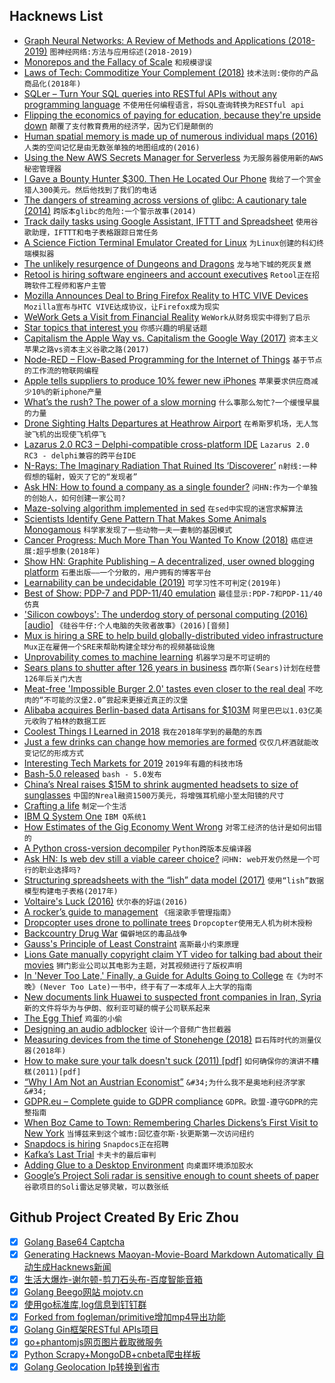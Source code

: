 ## Hacknews List


- [Graph Neural Networks: A Review of Methods and Applications (2018-2019)](https://arxiv.org/abs/1812.08434)  `图神经网络:方法与应用综述(2018-2019)`
- [Monorepos and the Fallacy of Scale](https://presumably.de/monorepos-and-the-fallacy-of-scale.html)  `和规模谬误`
- [Laws of Tech: Commoditize Your Complement (2018)](https://www.gwern.net/Complement)  `技术法则:使你的产品商品化(2018年)`
- [SQLer – Turn Your SQL queries into RESTful APIs without any programming language](https://github.com/alash3al/sqler)  `不使用任何编程语言，将SQL查询转换为RESTful api`
- [Flipping the economics of paying for education, because they&#39;re upside down](https://www.nytimes.com/2019/01/08/business/dealbook/education-student-loans-lambda-schools.html)  `颠覆了支付教育费用的经济学，因为它们是颠倒的`
- [Human spatial memory is made up of numerous individual maps (2016)](http://maxplanck.nautil.us/article/351/orientation-without-a-master-plan)  `人类的空间记忆是由无数张单独的地图组成的(2016)`
- [Using the New AWS Secrets Manager for Serverless](https://spiegelmock.com/2019/01/08/making-use-of-aws-secrets-manager/)  `为无服务器使用新的AWS秘密管理器`
- [I Gave a Bounty Hunter $300. Then He Located Our Phone](https://motherboard.vice.com/en_us/article/nepxbz/i-gave-a-bounty-hunter-300-dollars-located-phone-microbilt-zumigo-tmobile)  `我给了一个赏金猎人300美元。然后他找到了我们的电话`
- [The dangers of streaming across versions of glibc: A cautionary tale (2014)](https://www.postgresql.org/message-id/flat/BA6132ED-1F6B-4A0B-AC22-81278F5AB81E%40tripadvisor.com)  `跨版本glibc的危险:一个警示故事(2014)`
- [Track daily tasks using Google Assistant, IFTTT and Spreadsheet](https://www.mathieupassenaud.fr/task-tracker/)  `使用谷歌助理，IFTTT和电子表格跟踪日常任务`
- [A Science Fiction Terminal Emulator Created for Linux](https://www.tecmint.com/edex-ui-science-fiction-terminal-emulator-for-linux/)  `为Linux创建的科幻终端模拟器`
- [The unlikely resurgence of Dungeons and Dragons](https://www.inlander.com/spokane/nearly-45-years-after-its-creation-a-fantasy-game-played-with-paper-pencil-and-dice-is-having-its-biggest-year-yet-in-the-inland-northwest-a/Content?oid=15615918)  `龙与地下城的死灰复燃`
- [Retool is hiring software engineers and account executives](item?id=18859497)  `Retool正在招聘软件工程师和客户主管`
- [Mozilla Announces Deal to Bring Firefox Reality to HTC VIVE Devices](https://blog.mozilla.org/blog/2019/01/08/mozilla-announces-deal-to-bring-firefox-reality-to-htc-vive-devices/)  `Mozilla宣布与HTC VIVE达成协议，让Firefox成为现实`
- [WeWork Gets a Visit from Financial Reality](https://www.bloomberg.com/opinion/articles/2019-01-08/wework-gets-a-visit-from-financial-reality)  `WeWork从财务现实中得到了启示`
- [Star topics that interest you](https://blog.github.com/2019-01-08-topic-starring/)  `你感兴趣的明星话题`
- [Capitalism the Apple Way vs. Capitalism the Google Way (2017)](https://www.theatlantic.com/business/archive/2017/07/apple-google-capitalism/532995/)  `资本主义苹果之路vs资本主义谷歌之路(2017)`
- [Node-RED – Flow-Based Programming for the Internet of Things](https://nodered.org/)  `基于节点的工作流的物联网编程`
- [Apple tells suppliers to produce 10% fewer new iPhones](https://asia.nikkei.com/Business/Companies/Exclusive-Apple-tells-suppliers-to-produce-10-fewer-new-iPhones)  `苹果要求供应商减少10%的新iphone产量`
- [What’s the rush? The power of a slow morning](https://www.wsj.com/articles/whats-the-rush-the-power-of-a-slow-morning-11546958541)  `什么事那么匆忙?一个缓慢早晨的力量`
- [Drone Sighting Halts Departures at Heathrow Airport](https://www.nytimes.com/2019/01/08/world/europe/heathrow-drone-sighting.html)  `在希斯罗机场，无人驾驶飞机的出现使飞机停飞`
- [Lazarus 2.0 RC3 – Delphi-compatible cross-platform IDE](http://forum.lazarus-ide.org/index.php/topic,43665.0.html)  `Lazarus 2.0 RC3 - delphi兼容的跨平台IDE`
- [N-Rays: The Imaginary Radiation That Ruined Its ‘Discoverer’](https://www.wired.com/2014/09/fantastically-wrong-n-rays/)  `n射线:一种假想的辐射，毁灭了它的“发现者”`
- [Ask HN: How to found a company as a single founder?](item?id=18855704)  `问HN:作为一个单独的创始人，如何创建一家公司?`
- [Maze-solving algorithm implemented in sed](https://devpost.com/software/sed-pathfinder)  `在sed中实现的迷宫求解算法`
- [Scientists Identify Gene Pattern That Makes Some Animals Monogamous](https://www.smithsonianmag.com/smart-news/patterns-genetic-activity-may-play-role-animal-monogamy-180971192/)  `科学家发现了一些动物一夫一妻制的基因模式`
- [Cancer Progress: Much More Than You Wanted To Know (2018)](https://slatestarcodex.com/2018/08/01/cancer-progress-much-more-than-you-wanted-to-know/)  `癌症进展:超乎想象(2018年)`
- [Show HN: Graphite Publishing – A decentralized, user owned blogging platform](https://publishing.graphitedocs.com)  `石墨出版——一个分散的，用户拥有的博客平台`
- [Learnability can be undecidable (2019)](https://www.nature.com/articles/s42256-018-0002-3)  `可学习性不可判定(2019年)`
- [Best of Show: PDP-7 and PDP-11/40 emulation](https://www.ioccc.org/2018/mills/hint.html)  `最佳显示:PDP-7和PDP-11/40仿真`
- [&#39;Silicon cowboys&#39;: The underdog story of personal computing (2016) [audio]](https://www.pri.org/stories/2016-10-01/silicon-cowboys-underdog-story-personal-computing)  `《硅谷牛仔:个人电脑的失败者故事》(2016)[音频]`
- [Mux is hiring a SRE to help build globally-distributed video infrastructure](https://mux.workable.com/j/3FE077B34C)  `Mux正在雇佣一个SRE来帮助构建全球分布的视频基础设施`
- [Unprovability comes to machine learning](https://www.nature.com/articles/d41586-019-00012-4)  `机器学习是不可证明的`
- [Sears plans to shutter after 126 years in business](https://www.cnbc.com/2019/01/06/sears-rejects-eddie-lamperts-bid-to-save-company-will-liquidate-.html)  `西尔斯(Sears)计划在经营126年后关门大吉`
- [Meat-free &#39;Impossible Burger 2.0&#39; tastes even closer to the real deal](https://www.engadget.com/2019/01/07/impossible-burger-2/)  `不吃肉的“不可能的汉堡2.0”尝起来更接近真正的汉堡`
- [Alibaba acquires Berlin-based data Artisans for $103M](https://www.dealstreetasia.com/stories/alibaba-acquires-berlin-based-data-artisans-for-103m-report-116452/)  `阿里巴巴以1.03亿美元收购了柏林的数据工匠`
- [Coolest Things I Learned in 2018](http://www.perell.com/blog/coolest-things-2018)  `我在2018年学到的最酷的东西`
- [Just a few drinks can change how memories are formed](https://news.brown.edu/articles/2018/10/alcohol)  `仅仅几杯酒就能改变记忆的形成方式`
- [Interesting Tech Markets for 2019](http://blog.eladgil.com/2019/01/interesting-markets-2019-edition.html)  `2019年有趣的科技市场`
- [Bash-5.0 released](http://lists.gnu.org/archive/html/bug-bash/2019-01/msg00063.html)  `bash - 5.0发布`
- [China’s Nreal raises $15M to shrink augmented headsets to size of sunglasses](https://techcrunch.com/2019/01/08/chinas-nreal-raises-15m-to-shrink-augmented-headsets-to-size-of-sunglasses/)  `中国的Nreal融资1500万美元，将增强耳机缩小至太阳镜的尺寸`
- [Crafting a life](https://www.1843magazine.com/features/crafting-a-life)  `制定一个生活`
- [IBM Q System One](https://www.research.ibm.com/ibm-q/system-one/)  `IBM Q系统1`
- [How Estimates of the Gig Economy Went Wrong](https://www.wsj.com/articles/how-estimates-of-the-gig-economy-went-wrong-11546857000)  `对零工经济的估计是如何出错的`
- [A Python cross-version decompiler](https://github.com/rocky/python-uncompyle6)  `Python跨版本反编译器`
- [Ask HN: Is web dev still a viable career choice?](item?id=18843518)  `问HN: web开发仍然是一个可行的职业选择吗?`
- [Structuring spreadsheets with the “lish” data model (2017)](https://oro.open.ac.uk/50150)  `使用“lish”数据模型构建电子表格(2017年)`
- [Voltaire&#39;s Luck (2016)](https://www.laphamsquarterly.org/luck/voltaires-luck)  `伏尔泰的好运(2016)`
- [A rocker’s guide to management](https://www.1843magazine.com/features/a-rockers-guide-to-management)  `《摇滚歌手管理指南》`
- [Dropcopter uses drone to pollinate trees](https://www.aopa.org/news-and-media/all-news/2019/january/07/drones-deliver-pollen-better-fruit)  `Dropcopter使用无人机为树木授粉`
- [Backcountry Drug War](https://www.biographic.com/posts/sto/backcountry-drug-war)  `偏僻地区的毒品战争`
- [Gauss&#39;s Principle of Least Constraint](http://preetum.nakkiran.org/misc/gauss/)  `高斯最小约束原理`
- [Lions Gate manually copyright claim YT video for talking bad about their movies](https://www.youtube.com/watch?v=diyZ_Kzy1P8)  `狮门影业公司以其电影为主题，对其视频进行了版权声明`
- [In &#39;Never Too Late,&#39; Finally, a Guide for Adults Going to College](https://www.npr.org/2018/12/23/678799694/in-never-too-late-finally-a-guide-for-adults-going-to-college)  `在《为时不晚》(Never Too Late)一书中，终于有了一本成年人上大学的指南`
- [New documents link Huawei to suspected front companies in Iran, Syria](https://www.reuters.com/article/us-huawei-iran-exclusive/exclusive-new-documents-link-huawei-to-suspected-front-companies-in-iran-syria-idUSKCN1P21MH)  `新的文件将华为与伊朗、叙利亚可疑的幌子公司联系起来`
- [The Egg Thief](https://www.outsideonline.com/2378786/egg-thief-jeffrey-lendrum-falcon)  `鸡蛋的小偷`
- [Designing an audio adblocker](https://www.adblockradio.com/blog/2018/11/15/designing-audio-ad-block-radio-podcast/)  `设计一个音频广告拦截器`
- [Measuring devices from the time of Stonehenge (2018)](https://www.tandfonline.com/doi/full/10.1080/17498430.2018.1555927)  `巨石阵时代的测量仪器(2018年)`
- [How to make sure your talk doesn&#39;t suck (2011) [pdf]](http://www.damtp.cam.ac.uk/user/tong/talks/talk.pdf)  `如何确保你的演讲不糟糕(2011)[pdf]`
- [“Why I Am Not an Austrian Economist”](http://econfaculty.gmu.edu/bcaplan/whyaust.htm)  `&#34;为什么我不是奥地利经济学家&#34;`
- [GDPR.eu – Complete guide to GDPR compliance](https://gdpr.eu/)  `GDPR。欧盟-遵守GDPR的完整指南`
- [When Boz Came to Town: Remembering Charles Dickens’s First Visit to New York](https://www.city-journal.org/charles-dickens-first-visit-to-new-york)  `当博兹来到这个城市:回忆查尔斯·狄更斯第一次访问纽约`
- [Snapdocs is hiring](https://jobs.lever.co/snapdocs/977b89d9-a1ff-406c-993e-1cc718d1b52c)  `Snapdocs正在招聘`
- [Kafka’s Last Trial](https://www.theguardian.com/books/2019/jan/05/kafka-last-trial-benjamin-balint-review)  `卡夫卡的最后审判`
- [Adding Glue to a Desktop Environment](https://venam.nixers.net/blog/unix/2019/01/07/win-automation.html)  `向桌面环境添加胶水`
- [Google’s Project Soli radar is sensitive enough to count sheets of paper](https://www.theverge.com/2019/1/4/18168083/google-project-soli-radar-hardware-applications-radarcat-solinteraction-university-of-st-andrews)  `谷歌项目的Soli雷达足够灵敏，可以数张纸`

## Github Project Created By Eric Zhou

- [x] [Golang Base64 Captcha](https://github.com/mojocn/base64Captcha)
- [x] [Generating Hacknews Maoyan-Movie-Board Markdown Automatically 自动生成Hacknews新闻](https://github.com/dejavuzhou/md-genie)
- [x] [生活大爆炸-谢尔顿-剪刀石头布-百度智能音箱](https://github.com/mojocn/dueros-bang-game)
- [x] [Golang Beego网站 mojotv.cn](https://github.com/mojocn/www.mojotv.cn)
- [x] [使用go标准库,log信息到钉钉群](https://github.com/mojocn/dooger)
- [x] [Forked from fogleman/primitive增加mp4导出功能](https://github.com/mojocn/primitive)
- [x] [Golang Gin框架RESTful APIs项目](https://github.com/JJJJJJJerk/ezier-golang-web-api-framework)
- [x] [go+phantomjs网页图片截取微服务](https://github.com/mojocn/screen_shot)
- [x] [Python Scrapy+MongoDB+cnbeta爬虫样板](https://github.com/mojocn/scrapy_mongodb_boilerplate_cnbeta)
- [x] [Golang Geolocation Ip转换到省市](https://github.com/mojocn/ip2location)